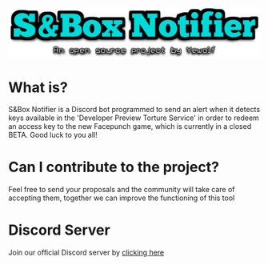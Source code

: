 <p align="center"><img src="logo.png" align="middle"></img></p>

# What is?
S&Box Notifier is a Discord bot programmed to send an alert when it detects keys available in the 'Developer Preview Torture Service' in order to redeem an access key to the new Facepunch game, which is currently in a closed BETA. Good luck to you all!

# Can I contribute to the project?
Feel free to send your proposals and the community will take care of accepting them, together we can improve the functioning of this tool

# Discord Server
Join our official Discord server by <a title="Discord server" href="https://discord.gg/jyy8HMdbEA">clicking here</a>
